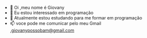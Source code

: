 - 👋 Oi ,meu nome é Giovany 
- 👀 Eu estou interessado em programação
- 🌱 Atualmente estou estudando para me formar em programação
- 📫 voce pode  me comunicar pelo meu Gmail ,giovanypossobam@gmail.com
<!---
GiovanyEmanuel0812/GiovanyEmanuel0812 is a ✨ special ✨ repository because its `README.md` (this file) appears on your GitHub profile.
You can click the Preview link to take a look at your changes.
--->
